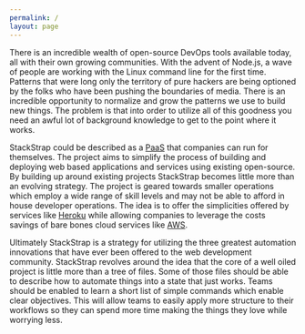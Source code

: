 ```yaml
---
permalink: /
layout: page
---
```


There is an incredible wealth of open-source DevOps tools available today, all
with their own growing communities. With the advent of Node.js, a wave of
people are working with the Linux command line for the first time. Patterns
that were long only the territory of pure hackers are being optioned by the
folks who have been pushing the boundaries of media. There is an incredible
opportunity to normalize and grow the patterns we use to build new things.
The problem is that into order to utilize all of this goodness you need an
awful lot of background knowledge to get to the point where it works.

StackStrap could be described as a [PaaS] that companies can run for themselves.
The project aims to simplify the process of building and deploying web based
applications and services using existing open-source. By building up around
existing projects StackStrap becomes little more than an evolving strategy. The
project is geared towards smaller operations which employ a wide range of skill
levels and may not be able to afford in house developer operations. The idea is
to offer the simplicities offered by services like [Heroku] while allowing
companies to leverage the costs savings of bare bones cloud services like [AWS].

Ultimately StackStrap is a strategy for utilizing the three greatest
automation innovations that have ever been offered to the web development
community. StackStrap revolves around the idea that the core of a well oiled
project is little more than a tree of files. Some of those files should be able
to describe how to automate things into a state that just works. Teams should be
enabled to learn a short list of simple commands which enable clear objectives.
This will allow teams to easily apply more structure to their workflows so they
can spend more time making the things they love while worrying less.

[PaaS]: http://en.wikipedia.org/wiki/Platform_as_a_service
[Heroku]: https://www.heroku.com/
[AWS]: http://aws.amazon.com/
